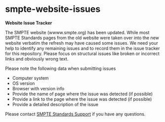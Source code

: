 # smpte-website-issues

**Website Issue Tracker**

The SMPTE website (wwww.smpte.org) has been updated. While most SMPTE Standards pages from the old website were taken over into the new website verbatim the refresh may have caused some issues. We need your help to identify any remaining issues and to record them in the issue tracker for this repository. Please focus on structural issues like broken or incorrect links and obviously wrong text.  

Please note the following data when submitting issues
- Computer system
- OS version
- Browser with version info
- Provide the name of page where the issue was detected (if possible)
- Provide a link to the page where the issue was detected (if possible)
- Provide a detailed description of the issue

Please contact [SMPTE Standards Support](standards-support@smpte.org) if you have any questions.

